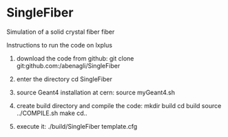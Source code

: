 SingleFiber
===========

Simulation of a solid crystal fiber fiber


Instructions to run the code on lxplus

1. download the code from github:
git clone git:github.com:/abenagli/SingleFiber


2. enter the directory
cd SingleFiber


3. source Geant4 installation at cern:
source myGeant4.sh


4. create build directory and compile the code:
mkdir build
cd build
source ../COMPILE.sh
make
cd..


5. execute it:
./build/SingleFiber template.cfg
